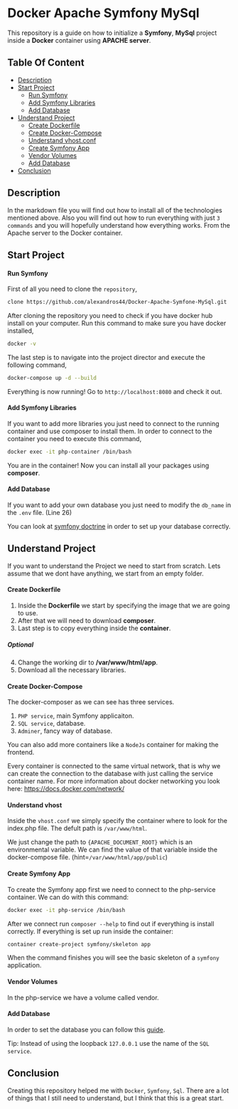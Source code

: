 # Docker Apache Symfony MySql

This repository is a guide on how to initialize a **Symfony**, **MySql** project inside a **Docker** container
using **APACHE server**.

## Table Of Content

- [Description](#description)
- [Start Project](#start-project)
    - [Run Symfony](#run-symfony)
    - [Add Symfony Libraries](#add-symfony-libraries)
    - [Add Database](#add-database)
- [Understand Project](#understand-project)
    - [Create Dockerfile](#create-dockerfile)
    - [Create Docker-Compose](#create-docker-compose)
    - [Understand vhost.conf](#understand-vhost)
    - [Create Symfony App](#create-symfony-app)
    - [Vendor Volumes](#vendor-volumes)
    - [Add Database](#add-database)
- [Conclusion](#conclusion)

## Description

In the markdown file you will find out how to install all of the technologies mentioned above. Also you will find out how to run everything with just `3 commands` and you will hopefully understand how everything works. From the Apache server to the Docker container.

## Start Project

#### Run Symfony

First of all you need to clone the `repository`,
```bash
clone https://github.com/alexandros44/Docker-Apache-Symfone-MySql.git
```
After cloning the repository you need to check if you have docker hub install on your computer. Run this command to make sure you have docker installed,

```bash
docker -v
```

The last step is to navigate into the project director and execute the following command,
```bash
docker-compose up -d --build
```

Everything is now running! Go to `http://localhost:8080` and check it out.

#### Add Symfony Libraries

If you want to add more libraries you just need to connect to the running container and use composer to install them. In order to connect to the container you need to execute this command,
```bash
docker exec -it php-container /bin/bash
```

You are in the container! Now you can install all your packages using **composer**.

#### Add Database

If you want to add your own database you just need to modify the `db_name` in the `.env` file. (Line 26)

You can look at [symfony doctrine](https://symfony.com/doc/current/doctrine.html) in order to set up your database correctly.

## Understand Project

If you want to understand the Project we need to start from scratch. Lets assume that we dont have anything, we start from an empty folder.

#### Create Dockerfile

1. Inside the **Dockerfile** we start by specifying the image that we are going to use. 
2. After that we will need to download **composer**.
3. Last step is to copy everything inside the **container**.

##### Optional

4. Change the working dir to **/var/www/html/app**.
5. Download all the necessary libraries.

#### Create Docker-Compose

The docker-composer as we can see has three services.

1. `PHP service`, main Symfony applicaiton.
2. `SQL service`, database.
3. `Adminer`, fancy way of database.

You can also add more containers like a `NodeJs` container for making the frontend.

Every container is connected to the same virtual network, that is why we can create the connection to the database with just calling the service container name. For more information about docker networking you look
here: https://docs.docker.com/network/

#### Understand vhost

Inside the `vhost.conf` we simply specify the container where to look for the index.php file. The defult path is `/var/www/html`.

We just change the path to `{APACHE_DOCUMENT_ROOT}` which is an environmental variable. We can find the value of that variable inside the docker-compose file. (hint=`/var/www/html/app/public`)

#### Create Symfony App

To create the Symfony app first we need to connect to the php-service container. We can do with this command:
```bash
docker exec -it php-service /bin/bash
```

After we connect run `composer --help` to find out if everything is install correctly. If everything is set up run inside the container:
```bash
container create-project symfony/skeleton app
```

When the command finishes you will see the basic skeleton of a `symfony` application.

#### Vendor Volumes

In the php-service we have a volume called vendor.

#### Add Database

In order to set the database you can follow this [guide](https://symfony.com/doc/current/doctrine.html). 

Tip: Instead of using the loopback `127.0.0.1` use the name of the `SQL service`.

## Conclusion

Creating this repository helped me with `Docker`, `Symfony`, `Sql`. There are a lot of things that I still need to understand, but I think that this is a great start.
